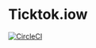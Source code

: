 # Ticktok.iow
[![CircleCI](https://circleci.com/gh/rockem/ticktok.io.svg?style=svg)](https://circleci.com/gh/rockem/ticktok.io)
